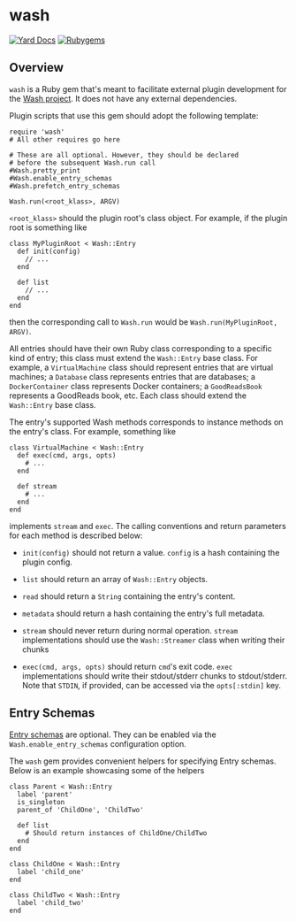 # wash

[![Yard Docs](http://img.shields.io/badge/yard-docs-blue.svg)](https://rubydoc.info/github/puppetlabs/wash-ruby)
[![Rubygems](http://img.shields.io/badge/ruby-gems-red.svg)](https://rubygems.org/gems/wash)

## Overview
`wash` is a Ruby gem that's meant to facilitate external plugin development for the [Wash project](https://puppetlabs.github.io/wash/). It does not have any external dependencies.

Plugin scripts that use this gem should adopt the following template:

```
require 'wash'
# All other requires go here

# These are all optional. However, they should be declared
# before the subsequent Wash.run call
#Wash.pretty_print
#Wash.enable_entry_schemas
#Wash.prefetch_entry_schemas

Wash.run(<root_klass>, ARGV)

```

`<root_klass>` should the plugin root's class object. For example, if the plugin root is something like

```
class MyPluginRoot < Wash::Entry
  def init(config)
    // ...
  end
  
  def list
    // ...
  end
end
```

then the corresponding call to `Wash.run` would be `Wash.run(MyPluginRoot, ARGV)`.

All entries should have their own Ruby class corresponding to a specific kind of entry; this class must extend the `Wash::Entry` base class. For example, a `VirtualMachine` class should represent entries that are virtual machines; a `Database` class represents entries that are databases; a `DockerContainer` class represents Docker containers; a `GoodReadsBook` represents a GoodReads book, etc. Each class should extend the `Wash::Entry` base class.

The entry's supported Wash methods corresponds to instance methods on the entry's class. For example, something like

```
class VirtualMachine < Wash::Entry
  def exec(cmd, args, opts)
    # ...
  end
  
  def stream
    # ...
  end
end
```

implements `stream` and `exec`. The calling conventions and return parameters for each method is described below:

* `init(config)` should not return a value. `config` is a hash containing the plugin config.

* `list` should return an array of `Wash::Entry` objects.

* `read` should return a `String` containing the entry's content.

* `metadata` should return a hash containing the entry's full metadata.

* `stream` should never return during normal operation. `stream` implementations should use the `Wash::Streamer` class when writing their chunks

* `exec(cmd, args, opts)` should return `cmd`'s exit code. `exec` implementations should write their stdout/stderr chunks to stdout/stderr. Note that `STDIN`, if provided, can be accessed via the `opts[:stdin]` key.


## Entry Schemas
[Entry schemas](https://puppetlabs.github.io/wash/docs/#entry-schemas) are optional. They can be enabled via the `Wash.enable_entry_schemas` configuration option.

The `wash` gem provides convenient helpers for specifying Entry schemas. Below is an example showcasing some of the helpers

```
class Parent < Wash::Entry
  label 'parent'
  is_singleton
  parent_of 'ChildOne', 'ChildTwo'
  
  def list
    # Should return instances of ChildOne/ChildTwo
  end
end

class ChildOne < Wash::Entry
  label 'child_one'
end

class ChildTwo < Wash::Entry
  label 'child_two'
end
```

